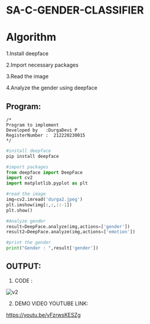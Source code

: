 # SA-C-GENDER-CLASSIFIER
# Algorithm
1.Install deepface

2.Import necessary packages

3.Read the image

4.Analyze the gender using deepface


## Program:
```
/*
Program to implement 
Developed by   :DurgaDevi P
RegisterNumber :  212220230015
*/
```
```python
#install deepface
pip install deepface

#import packages
from deepface import DeepFace
import cv2
import matplotlib.pyplot as plt

#read the image
img=cv2.imread('durga2.jpeg')
plt.imshow(img[:,:,::-1])
plt.show()

#Analyze gender
result=DeepFace.analyze(img,actions=['gender'])
result2=DeepFace.analyze(img,actions=['emotion'])

#print the gender
print("Gender : ",result['gender'])

```

## OUTPUT:
1. CODE :

![v2](https://user-images.githubusercontent.com/75235704/173245489-bc48c34a-9a75-466d-894e-f3ac5d759c31.PNG)



2. DEMO VIDEO YOUTUBE LINK:


https://youtu.be/yFzrwsKESZg
